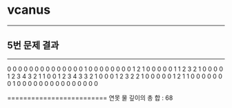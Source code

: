 # vcanus
---
## 5번 문제 결과
---
0 0 0 0 0 0 0 0 0 0 
0 0 0 0 1 0 0 0 0 0 
0 0 0 1 2 1 0 0 0 0 
0 1 1 2 3 2 1 0 0 0 
0 1 2 3 4 3 2 1 1 0 
0 1 2 3 4 3 3 2 1 0 
0 0 1 2 3 2 2 1 0 0 
0 0 0 1 2 1 1 0 0 0 
0 0 0 0 1 0 0 0 0 0 
0 0 0 0 0 0 0 0 0 0 

=========================
연못 물 깊이의 총 합 : 68